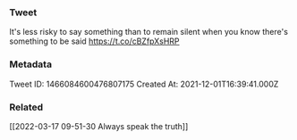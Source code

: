 ### Tweet
It's less risky to say something than to remain silent when you know there's something to be said https://t.co/cBZfpXsHRP

### Metadata
Tweet ID: 1466084600476807175
Created At: 2021-12-01T16:39:41.000Z

### Related
[[2022-03-17 09-51-30 Always speak the truth]]

